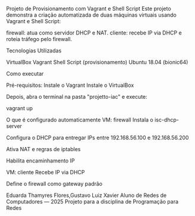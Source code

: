 Projeto de Provisionamento com Vagrant e Shell Script
Este projeto demonstra a criação automatizada de duas máquinas virtuais usando Vagrant e Shell Script:

firewall: atua como servidor DHCP e NAT. cliente: recebe IP via DHCP e roteia tráfego pelo firewall.

Tecnologias Utilizadas

VirtualBox Vagrant Shell Script (provisionamento) Ubuntu 18.04 (bionic64)

Como executar

Pré-requisitos:
Instale o Vagrant
Instale o VirtualBox

Depois, abra o terminal na pasta "projetto-iac" e execute:

vagrant up

O que é configurado automaticamente
VM: firewall
Instala o isc-dhcp-server

Configura o DHCP para entregar IPs entre 192.168.56.100 e 192.168.56.200

Ativa NAT e regras de iptables

Habilita encaminhamento IP

VM: cliente
Recebe IP via DHCP

Define o firewall como gateway padrão

Eduarda Thamyres Flores,Gustavo Luiz Xavier
Aluno de Redes de Computadores — 2025
Projeto para a disciplina de Programação para Redes
